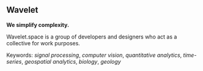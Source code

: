 ## Wavelet

**We simplify complexity.**

Wavelet.space is a group of developers and designers who act as a collective for work purposes.

Keywords: *signal processing*, *computer vision*, *quantitative analytics*, *time-series*, *geospatial analytics*, *biology*, *geology*

